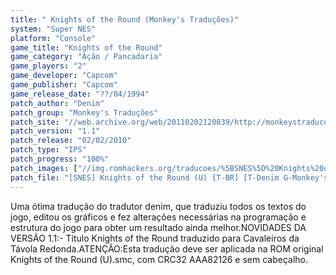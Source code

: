 ```yaml
---
title: " Knights of the Round (Monkey's Traduções)"
system: "Super NES"
platform: "Console"
game_title: "Knights of the Round"
game_category: "Ação / Pancadaria"
game_players: "2"
game_developer: "Capcom"
game_publisher: "Capcom"
game_release_date: "??/04/1994"
patch_author: "Denim"
patch_group: "Monkey's Traduções"
patch_site: "//web.archive.org/web/20110202120839/http://monkeystraducoes.com/"
patch_version: "1.1"
patch_release: "02/02/2010"
patch_type: "IPS"
patch_progress: "100%"
patch_images: ["//img.romhackers.org/traducoes/%5BSNES%5D%20Knights%20of%20the%20Round%20-%20Monkey's%20Tradu%C3%A7%C3%B5es%20-%201.png","//img.romhackers.org/traducoes/%5BSNES%5D%20Knights%20of%20the%20Round%20-%20Monkey's%20Tradu%C3%A7%C3%B5es%20-%202.png","//img.romhackers.org/traducoes/%5BSNES%5D%20Knights%20of%20the%20Round%20-%20Monkey's%20Tradu%C3%A7%C3%B5es%20-%203.png"]
patch_file: "[SNES] Knights of the Round (U) [T-BR] [T-Denim G-Monkey's Traduções] [V-1.1 P-100% A-2010].rar"
---
```

Uma ótima tradução do tradutor denim, que traduziu todos os textos do jogo, editou os gráficos e fez alterações necessárias na programação e estrutura do jogo para obter um resultado ainda melhor.NOVIDADES DA VERSÃO 1.1:- Título Knights of the Round traduzido para Cavaleiros da Távola Redonda.ATENÇÃO:Esta tradução deve ser aplicada na ROM original Knights of the Round (U).smc, com CRC32 AAA82126 e sem cabeçalho.